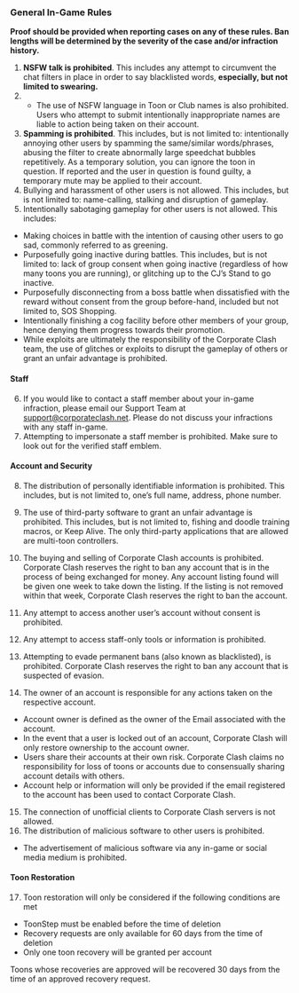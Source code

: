 ### General In-Game Rules
**Proof should be provided when reporting cases on any of these rules. Ban lengths will be determined by the severity of the case and/or infraction history.**

1. **NSFW talk is prohibited**. This includes any attempt to circumvent the chat filters in place in order to say blacklisted words, **especially, but not limited to swearing.**
2. * The use of NSFW language in Toon or Club names is also prohibited. Users who attempt to submit intentionally inappropriate names are liable to action being taken on their account.
3. **Spamming is prohibited**. This includes, but is not limited to: intentionally annoying other users by spamming the same/similar words/phrases, abusing the filter to create abnormally large speedchat bubbles repetitively. As a temporary solution, you can ignore the toon in question. If reported and the user in question is found guilty, a temporary mute may be applied to their account.
4. Bullying and harassment of other users is not allowed. This includes, but is not limited to: name-calling, stalking and disruption of gameplay. 
5. Intentionally sabotaging gameplay for other users is not allowed. This includes:
 * Making choices in battle with the intention of causing other users to go sad, commonly referred to as greening.
 * Purposefully going inactive during battles. This includes, but is not limited to: lack of group consent when going inactive (regardless of how many toons you are running), or glitching up to the CJ’s Stand to go inactive.
 * Purposefully disconnecting from a boss battle when dissatisfied with the reward without consent from the group before-hand, included but not limited to, SOS Shopping.
 * Intentionally finishing a cog facility before other members of your group, hence denying them progress towards their promotion.
 * While exploits are ultimately the responsibility of the Corporate Clash team, the use of glitches or exploits to disrupt the gameplay of others or grant an unfair advantage is prohibited.

#### Staff

6. If you would like to contact a staff member about your in-game infraction, please email our Support Team at support@corporateclash.net. Please do not discuss your infractions with any staff in-game.
7. Attempting to impersonate a staff member is prohibited. Make sure to look out for the verified staff emblem.

#### Account and Security

8. The distribution of personally identifiable information is prohibited. This includes, but is not limited to, one’s full name, address, phone number.

9. The use of third-party software to grant an unfair advantage is prohibited. This includes, but is not limited to, fishing and doodle training macros, or Keep Alive. The only third-party applications that are allowed are multi-toon controllers.

10. The buying and selling of Corporate Clash accounts is prohibited. Corporate Clash reserves the right to ban any account that is in the process of being exchanged for money. Any account listing found will be given one week to take down the listing. If the listing is not removed within that week, Corporate Clash reserves the right to ban the account.

11. Any attempt to access another user’s account without consent is prohibited.

12. Any attempt to access staff-only tools or information is prohibited.

13. Attempting to evade permanent bans (also known as blacklisted), is prohibited. Corporate Clash reserves the right to ban any account that is suspected of evasion.

14. The owner of an account is responsible for any actions taken on the respective account.
 * Account owner is defined as the owner of the Email associated with the account.
 * In the event that a user is locked out of an account, Corporate Clash will only restore ownership to the account owner.
 * Users share their accounts at their own risk. Corporate Clash claims no responsibility for loss of toons or accounts due to consensually sharing account details with others.
 * Account help or information will only be provided if the email registered to the account has been used to contact Corporate Clash.
15. The connection of unofficial clients to Corporate Clash servers is not allowed.
16. The distribution of malicious software to other users is prohibited.
 * The advertisement of malicious software via any in-game or social media medium is prohibited.

#### Toon Restoration

17. Toon restoration will only be considered if the following conditions are met
 * ToonStep must be enabled before the time of deletion
 * Recovery requests are only available for 60 days from the time of deletion
 * Only one toon recovery will be granted per account

Toons whose recoveries are approved will be recovered 30 days from the time of an approved recovery request.
